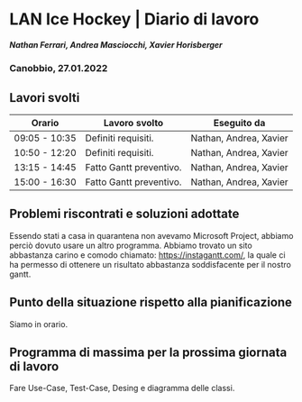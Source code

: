 # LAN Ice Hockey | Diario di lavoro
##### Nathan Ferrari, Andrea Masciocchi, Xavier Horisberger
### Canobbio, 27.01.2022

## Lavori svolti

| Orario | Lavoro svolto | Eseguito da |
|-|-|-|
| 09:05 - 10:35 | Definiti requisiti. | Nathan, Andrea, Xavier |
| 10:50 - 12:20 | Definiti requisiti. | Nathan, Andrea, Xavier |
| 13:15 - 14:45 | Fatto Gantt preventivo. | Nathan, Andrea, Xavier |
| 15:00 - 16:30 | Fatto Gantt preventivo. | Nathan, Andrea, Xavier |

##  Problemi riscontrati e soluzioni adottate
Essendo stati a casa in quarantena non avevamo Microsoft Project, abbiamo perciò dovuto usare un altro programma. Abbiamo trovato un sito abbastanza carino e comodo chiamato: https://instagantt.com/, la quale ci ha permesso di ottenere un risultato abbastanza soddisfacente per il nostro gantt.

##  Punto della situazione rispetto alla pianificazione
Siamo in orario.

## Programma di massima per la prossima giornata di lavoro
Fare Use-Case, Test-Case, Desing e diagramma delle classi.
